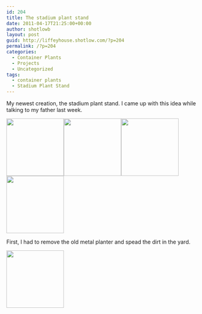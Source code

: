 ```yaml
---
id: 204
title: The stadium plant stand
date: 2011-04-17T21:25:00+00:00
author: shotlowb
layout: post
guid: http://liffeyhouse.shotlow.com/?p=204
permalink: /?p=204
categories:
  - Container Plants
  - Projects
  - Uncategorized
tags:
  - container plants
  - Stadium Plant Stand
---
```

My newest creation, the stadium plant stand. I came up with this idea while talking to my father last week.

[<img class="alignnone size-thumbnail wp-image-220" title="The Stadium Plant Stand" src="http://liffeyhouse.shotlow.com/wp-content/uploads/2011/04/P4160182-150x150.jpg" alt="" width="150" height="150" />](http://localhost:4567/wp-content/uploads/2011/04/P4160182-e1303131857331.jpg)[<img class="alignnone size-thumbnail wp-image-221" title="The Stadium Plant Stand" src="http://liffeyhouse.shotlow.com/wp-content/uploads/2011/04/P4160183-150x150.jpg" alt="" width="150" height="150" />](http://localhost:4567/wp-content/uploads/2011/04/P4160183-e1303131832516.jpg)[<img class="alignnone size-thumbnail wp-image-222" title="The Stadium Plant Stand" src="http://liffeyhouse.shotlow.com/wp-content/uploads/2011/04/P4160184-150x150.jpg" alt="" width="150" height="150" />](http://localhost:4567/wp-content/uploads/2011/04/P4160184-e1303131792122.jpg)[<img class="alignnone size-thumbnail wp-image-223" title="The Stadium Plant Stand" src="http://liffeyhouse.shotlow.com/wp-content/uploads/2011/04/P4160185-150x150.jpg" alt="" width="150" height="150" />](http://localhost:4567/wp-content/uploads/2011/04/P4160185-e1303131772457.jpg)

First, I had to remove the old metal planter and spead the dirt in the yard.
  
[<img class="alignnone size-thumbnail wp-image-224" title="Metal Planter" src="http://liffeyhouse.shotlow.com/wp-content/uploads/2011/04/P7270078-150x150.jpg" alt="" width="150" height="150" />](http://localhost:4567/wp-content/uploads/2011/04/P7270078-e1303132102526.jpg)